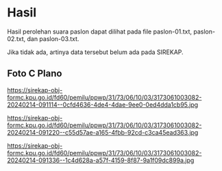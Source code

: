 # Hasil

Hasil perolehan suara paslon dapat dilihat pada file paslon-01.txt, paslon-02.txt, dan paslon-03.txt.

Jika tidak ada, artinya data tersebut belum ada pada SIREKAP.

## Foto C Plano

https://sirekap-obj-formc.kpu.go.id/fd60/pemilu/ppwp/31/73/06/10/03/3173061003082-20240214-091114--0cfd4636-4de4-4dae-9ee0-0ed4dda1cb95.jpg

https://sirekap-obj-formc.kpu.go.id/fd60/pemilu/ppwp/31/73/06/10/03/3173061003082-20240214-091220--c55d57ae-a165-4fbb-92cd-c3ca45ead363.jpg

https://sirekap-obj-formc.kpu.go.id/fd60/pemilu/ppwp/31/73/06/10/03/3173061003082-20240214-091336--1c4d628a-a57f-4159-8f87-9a1f09dc899a.jpg
